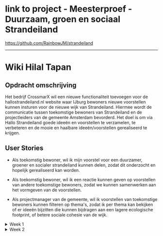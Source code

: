 # link to project - Meesterproef - Duurzaam, groen en sociaal Strandeiland
https://github.com/RainbowJM/strandeiland

***

# Wiki Hilal Tapan
## Opdracht omschrijving 
Het bedrijf CrossmarX wil een nieuwe functionaliteit toevoegen voor de hallostrandeiland.nl website waar IJburg bewoners nieuwe voorstellen kunnen insturen voor de nieuwe wijk van Strandeiland. Hiermee wordt de communicatie tussen toekomstige bewoners van Strandeiland en de projectleiders van de gemeente Amsterdam bevorderd. Het doel is om via Hallo Strandeiland goede ideeën en voorstellen te verzamelen, te verbeteren en de mooie en haalbare ideeën/voorstellen gerealiseerd te krijgen.

## User Stories
* Als toekomstig bewoner, wil ik mijn voorstel voor een duurzamer, groener en socialer strandeiland kunnen delen, zodat dit onderzocht en hopelijk gerealiseerd kan worden.

* Als toekomstig bewoner, wil ik een reactie kunnen geven op voorstellen van andere toekomstige bewoners, zodat we kunnen samenwerken aan het vormgeven van de voorstellen.

* Als projectmanager van de gemeente, wil ik voorstellen van toekomstige bewoners kunnen filteren op thema's, zodat ik per thema kan bekijken of er ideeën bijzitten die kunnen bijdragen aan een lagere ecologische footprint, of betere sociale cohesie van de wijk.

<details>
<summary>Week 1</summary>
<br>
  
# Opstarten
  ## Voorbereiding op kennismaking met Michel Vogler
  Na de kickoff van de opdracht zijn we begonnen met ons goed te verdiepen in de opdracht. Hierna zijn we de eerste week begonnen met een kennismakings meeting met het bedrijf en de opdrachtgever Michel. Tijdens het voorbereiden hiervan waren Pip en Ine naar onze opdracht overgestapt, dus we zijn van 4 man naar 6 man gegaan op project Strandeiland!
  
  We hebben ons voorbereid op het kennismakings gesprek door:
  - Ons in te lezen in de opdracht
  - Michel gemaild om een afspraak te maken
  - Vragen die we hebben op te schrijven zodat we deze niet vergeten
  - Debriefing te schrijven

### Vragen die we hebben opgesteld
Hieronder vind je de vragen die we hebben gesteld aan Michel Vogler:

1. Wat wil de opdrachtgever met deze opdracht?
2. Eigen repo op github of repo van het bedrijf zelf? (vanuit school moet github)
3. Prototype start from scratch?
4. Wat is de doelstelling?
5. Wat zijn de randvoorwaarden?
6. Heeft het project relatie met een andere project?
7. Voor desktop alleen? of desktop en mobile?
8. Hosten jullie het zelf?
9. Is er al een design? Is er een huisstijl? Is de huisstijl van de hello strandeiland?
10. Moet het een progressive web app worden? (zodat de app downloadbaar is)
11. Hoe moeten de voorstellen eruit komen te zien? Moet het een soort document worden of tekst met eventueel een afbeelding?
12. Hoe ziet u het onderdeel van de projectmanager voor zich? Bewoners en projectmanager een account of alleen projectmanager een account.
13. Zijn er specifieke thema’s, zoals lagere ecologische footprint en betere sociale cohesie van de wijk of moeten gebruikers deze zelf aan kunnen maken bij het voorstel?
14. Wanneer er meerdere voorstellen zijn geüpload, wilt u deze dan op een pagina zien waar u kunt filteren of onder verschillende tabbladen wilt met de verschillende thema’s?
15. In hoeverre verschilt dit project met hallostrandeiland.nl, aangezien je daar ook berichten hebt waar je een reactie bij kan plaatsen?
Hebben jullie het logo en beeldmateriaal, zodat wij dit kunnen gebruiken?

### Mindmap
Verder hebben we een mindmap gemaakt met alle informatie die we hadden over het project.
![mindmap](https://github.com/K3A101/meesterproef-2223/blob/main/images/Meesterproef-3.jpg)
  
  ### Feedback Briefing (Eerste versie)
  Na de meeting met Michel hebben we onze briefing compleet gemaakt en opgestuurd naar Koop en Michel om hier uiteindelijk een debriefing van te kunnen maken.
  Hier kregen we lekker uitgebreide feedback op van beide wat heel waardevol was voor ons.
  
  ### Joost
"Vragen naar aanleiding van de debriefing:
(top of mind, misschien weten jullie dit al of is het niet belangrijk, misschien wel!)
- Hebben we toegang tot het platform CrossMarX? Is dat nodig? 
- Is er content/data beschikbaar?
- Hoe gaan IJburg bewoners op het platform? Voornamelijk Mobiel? Responsive?
- Hoe krijgt de gemeente en projectleiders de ideeen en voorstellen te zien/horen?
- Wat is Hallo Strandeiland?
- oh, duh, dat is de url en de naam van de website
- Hebben we een huisstijldocument? Of moeten we dat samenstellen aan de hand van de bestaande website
- Oh .. er is een huisstijlgids .. eerst lezen dan typen Koop
- Is de huisstijlgids grafisch of zijn er al web elementen en componenten gedefinieerd (living styleguide)?
- Kunnen we inlog testen? Hebben we test user accounts? Is dat nodig?
- Hebben we toegang tot de gebruikers? Testdagen plannen? (liefst door de opdrachtgever)
- Projectleiders ontbreken in de lijst gebruikers?
- Welke data kunnen/willen de bewoners posten? titel, text, categorie, platje, filmpje? 
- Moeten andere mensen kunnen reageren? 
- Ah, ik zie het in de lijst waar het project aan moet voldoen, goed zo!
- Wat betekent API (vanuit school)? Wie gaat dat doen?
- Ik zie niet goed wat de relatie is tussen het project wat jullie gaan ontwerpen en maken en de CrossmarX software

Tips voor document: 
- In de titel van het document (ook) de opdracht naam zetten
- Datum van het document opnemen
- Contactgegevens van het minor team toevoegen

Tops voor het document:
- Ziet er goed uit, veel informatie. 
- Prima document structuur. "
  
  ### Michel
  "Dank jullie wel.

Hier wat feedback:
- Met betrekking tot paragraaf 2: Dit noemde ik maar als voorbeeld. Nu is het wel erg prominent.
"Hij merkte dat IJburg uit twee groepen bestond, de rijke en de wat armere en dat de middengroep niet echt aanwezig was. Hij wil graag deze groepen samenbrengen en luisteren naar de wensen van de IJburgers."
Beter zoiets als:
"Hij merkte dat de samenwerking tussen gemeente en bewoners op veel punten verbeterd kan worden, en heeft voor zichzelf als opdracht gesteld om met behulp van digitale platforms te laten zien hoe het beter kan."

Verder is CrossmarX is niet de opdrachtgever van deze opdracht. Het participatieteam is de opdrachtgever. Zie ook:
https://github.com/cmda-minor-web-cases/duurzaam-groen-en-sociaal-strandeiland/blob/main/README.md en https://hallostrandeiland.nl/overons

CrossmarX is het bedrijf dat de techniek levert. Het is prima om CrossmarX te noemen. Alles klopt verder, maar het bedrijf is niet de opdrachtgever.

Zie ook "het bedrijf" in paragraaf 4. Dat moet dan ook het participatieteam worden.

Verder zou ik dit niet zo zeggen:
"het doel is dat de toekomstige bewoners gehoord worden door de projectleiders van de gemeente Amsterdam en dat hun wensen in overweging genomen worden"
Beter:
"het doel is dat iedereen met een goed idee dit kan delen, dat mensen op elkaars ideeën kunnen reageren, dat de goede ideeën gerealiseerd kunnen worden."
Ik zeg dit omdat de gemeente Amsterdam niet perse de partij is die met alle goede ideeën aan de slag moet gaan.

Verder is het een mooie samenvatting."
  
  ## Debriefing (itheratie)
  Na alles feedback toegepast te hebben hebben we de eind debriefing kunnen afronden. Deze is te vinden in de volgende link: https://github.com/RainbowJM/strandeiland/wiki/Debriefing
  
# Brainstorm
Na de briefing begonnen we met brainstormen. Hiervoor hebben we miro gebruikt omdat we hier gezamelijk in kunnen werken. Dit ging erg goed.

## Moscow Methode
![Moscow](https://github.com/K3A101/meesterproef-2223/blob/main/images/brainstorming.png)
We vonden het fijn om een moscow methode toe te passen zodat we een overzicht hadden met de prioriteiten die uit de brainstorm kwamen. Zo konden we ons eerst focussen op de must haves en daarna op de should haves etc. Dit hielp enorm met onze planning en takenverdeling.

## Requirement list
- Er is een overzichtpagina waar gebruiker een overzicht van alle wensen kan zien.
- Gebruikers kan filteren op basis van populariteit, recentheid en thema's.
- Gebruikers moeten zelf een voorstel kunnen aanmaken met behulp van een wens aanmaak formulier.
- Localstorage toepassen op het formulier
- Een real time chat waar gebruikers berichten kunnen sturen 

# Visuele analyse
Vanuit Michel hebben we een brandbook gekregen die de gemeente van Amsterdam heeft ontworpen voor de website van strandeiland. Keisha heeft dit brandbook vertaald naar visuele elementen waar wij vervolgens mee hebben geschetst.

## Schetsen Detailpagina
Na het opstarten hebben we de taken verdeeld over de groepsleden. Ik heb als taak gekregen om aan de slag te gaan met de detail pagina zowel in design als in code. Dus zodoende ben ik gestart met het maken van schetsen. Ook ben ik begonnen met het maken van schetsen van de chat functionaliteit omdat deze zich op de detailpagina bevind.

![eerste schets](https://github.com/Hilal-Tapan/meesterproef-2223/blob/main/docs/img/eerste-schets.jpg)

![eerste schets](https://github.com/Hilal-Tapan/meesterproef-2223/blob/main/docs/img/eerste-schets2.PNG)

![chat schets](https://github.com/Hilal-Tapan/meesterproef-2223/blob/main/docs/img/chat-schets.jpg)

## Figma design
Na het schetsen ben ik begonnen dit uit te werken in Figma. Hier hebben we live in een shared file gewerkt met components en visuele elementen uit de brandbook. Ik heb vier verschillende schetsen gemaakt van de detail page om te presenteren aan de opdrachtgever. Ik vond het best lastig omdat ik de huisstijl en grid van de website niet heel mooi vind. Maar toch heb ik er wat van proberen te maken. Ik heb proberen te expirementeren met verschillende uitklap menu's bij de leden.

![figma-1](https://github.com/Hilal-Tapan/meesterproef-2223/blob/main/docs/img/schets-figma.png)

## Design review 3/5/2023 (Vasilis)
- Meer denken aan interactie
- Er mag afgeweken worden van de huisstijl
- Elk thema en kleur geven en dit toepassen op de detailpage bijvoorbeeld.
- Animatie toepassen bij de slogan

## Feedback Michel 2/5/2023
- We kunnen het thema bepalen met sustainability development goals of Donut economics
- Andere woorden voor trekkers en delers kunnen zijn; ambassadeur, steunen
- Overzicht van de mensen die de voorstel delen
- Kan wel van de huisstijl afwjken, moet wel strandeland gevoel uiten
- Kan je zien wie online is in de chat
- beetje ingewikkeld over chat, het kan misschien te veel worden, hij wilt echt de belangrijke berichten terug zien.
- meerdere thema's kunnen selecteren in het formulier
- hij wilt de chat zien en ook berichten zien (belangrijke berichten)
- aparte pagina maken waar je de chat apart op een pagina zet
- thema's moeten geod bekeken worden, strandeiland bestaat nog niet, dus speeltuin etc gaat niet handig zijn
- alle dingen die fout gaan op dit moment, die kun je vooraf voorkomen, zulke wensen wilt hij zien

## Design itheratie
Uit de meeting met de opdrachtgever kwam dat hij vond dat als we een chat gebruikte hij het ook belangrijk vond om hoogtepunten uit deze chat te hebben zodat mensen niet helemaal moeten scrollen om berichten te kunnen lezen. Hier waren we het mee eens en dit heb ik direct na de meeting toegepast op het design.

![figma-1](https://github.com/Hilal-Tapan/meesterproef-2223/blob/main/docs/img/schets-figma-2.png)

# Code 
## Hoe ging dit?
We hebben geprobeerd om in week 1 ookal de code van het design uit te schrijven. Echter is dit mij niet helemaal gelukt door tijdsnood. Ik heb alleen een klein beginnetje kunnen maken aan de code in html en css. Ook wist ik dat ik feedback zou ontvangen dus ik vond het achteraf ook wel fijner dat ik nog niet alles in code af had, anders was dit dubbel werk geweest voor mij.

## Code review
Deze week was er geen code review sessie beschikbaar omdat het de eerste week was.

# Conclusie
## Reflectie
Week 1 was intens voor mij. Zoveel informatie en hele hoge werkdruk. Ons groepje begon elke dag om 9:30 tot 16:00 ongeveer en elke dag na school heb ik thuis uren lang doorgewerkt. Ook de weekenden heb ik eraan gewerkt en ik merkte dat ik aan het einde van de week gewoon dood op was. Achteraf gezien was de eerste week het drukte van allemaal omdat het heel erg inkomen is, de opdracht begrijpen en braindstormen, schetsen, uitwerken etc. Zoveel verschillende dingen waarnaar gekeken moet worden. 

De samenwerking ging erg goed. Ik denk dat wij als team een goede match zijn en we proberen zoveel mogelijk te communiceren. We doen wel allemaal waar we goed in zijn dus het is belangrijk elkaar ook wat bij te leren deze meesterproef. Maar dat moet helemaal goed komen.

Dingen die beter konden waren misschien meer tijd besteden aan het netjes houden van de code en rekening houden met dat alle id's en classes in het engels moesten. Dit had ik namelijk niet gedaan en kon dit allemaal verbeteren de week erop. Dit ga ik zeker meenemen naar een volgend project.

## Hoe verder?
Volgende week willen we de feedback verder verwerken die we deze vrijdag hebben gehad van Michel. Daarnaast willen we de code af hebben deze week en ook de database af. Taken waar ik volgende week mee aan de slag ga:

- Detailpage coderen
- Onderzoek naar masonry grid
- Manier vinden om het grid oneven te maken
- UI-stack
- Retrospective schrijven

</details>

<details>
<summary>Week 2</summary>
<br>

# Intro
Deze week was onze eerste standup met Koop, onze coach. Dit was erg fijn want Koop was erg betrokken en geïnteresseerd. We bespraken waar we nu staan en wat we allemaal hebben gedaan en wat de volgende stappen zijn. 

Ook zullen we deze week onze eerste code review hebben!

## Wat heb ik gedaan deze week
* Detailpage designs omzetten naar code
* Responsiveness en onderzoek naar masonry grid
* Code refactoren en schoonmaken
* Error state en loading state
* Hamburger menu in de header partial gemaakt
* Presentatie maken voor klant
* User pop-up design en chat design

## Thema's opstellen
Om aan de slag te kunnen met de filter en database moesten er thema's opgesteld worden. Dit hebben we samen gedaan en hieronder zijn deze te zien:

![filter](https://github.com/K3A101/meesterproef-2223/blob/main/images/themas.png)

## Masonry onderzoek
Masonry Grid is een type lay-out dat wordt gebruikt in webdesign om content op een dynamische en georganiseerde manier weer te geven. Het is gebaseerd op het principe van een metselwerkmuur, waarbij stenen op een willekeurige manier worden gestapeld, maar toch een evenwichtige en aantrekkelijke uitstraling behouden.

In een Masonry Grid worden de items (zoals afbeeldingen of tekstblokken) op een pagina geplaatst op basis van beschikbare ruimte en zonder dat er veel witruimte ontstaat. In tegenstelling tot een traditioneel raster, waarbij alle items op een rechthoekig rooster worden geplaatst, past een Masonry Grid zich aan aan de hoogtes van de items.

Hier is een eenvoudige uitleg van hoe een Masonry Grid werkt:
* Itemplaatsing: Elk item wordt op de pagina geplaatst op basis van de beschikbare ruimte en de hoogte van andere items. Het doel is om de items zo goed mogelijk in te passen, waarbij de hoogteverschillen tussen de items zo klein mogelijk worden gehouden.
* Optimalisatie: Nadat een item is geplaatst, wordt gekeken naar het beste mogelijke positie voor het volgende item. Dit wordt gedaan om de algehele visuele balans van de lay-out te behouden. Hierbij wordt rekening gehouden met de beschikbare ruimte en de hoogte van de omliggende items.
* Responsiviteit: Een Masonry Grid is meestal responsief, wat betekent dat het zich aanpast aan verschillende schermformaten. Het herordent de items automatisch wanneer het scherm smaller of breder wordt, om ervoor te zorgen dat de lay-out goed blijft functioneren op verschillende apparaten, zoals desktops, tablets en mobiele telefoons.

Om een Masonry Grid te implementeren, zijn er verschillende JavaScript-bibliotheken beschikbaar, zoals Masonry.js en Isotope.js, die de complexiteit van het plaatsen van items en het optimaliseren van de lay-out vereenvoudigen.

Echter kwam ik tot de conclusie dat ik alleen op de detailpage 1 dingetje als oneven grid wou en om een hele masonry Javascript bibliotheek the importeren zou iets too much zijn voor mijn probleempje. Ik ging op zoek naaar andere oplossingen.

## Andere optie
Een andere optie was om beide elementen in dezelfde parent te zetten waardoor het een lange grid werd. Ik merkte dat dit best goed ging. Het was even uitvogelen hoe en wat met responsiveness maar na even gezeten te hebben met sanne ben ik eruit gekomen en is het resultaat te zien op de volgende foto.

![figma-1](https://github.com/Hilal-Tapan/meesterproef-2223/blob/main/docs/img/schets-figma-2.png)


# Conclusie
## Feedback
  ### Design review
  ### Code review
  sessie robert
- input img hoe ga je tegen dat iemand de html aanpast en een ander bestand upload
- server validatie (max zoveel tekens bijv)
- position absolute op de viewport


ieder chat bericht in supabase opslaan
Elke like met id (liked by)
array van user id’s
de eerste drie entries pakken met meeste likes

## Reflectie
## Hoe verder?
</details>
